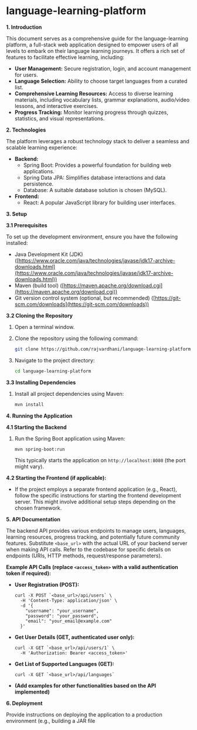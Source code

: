 # language-learning-platform





**1. Introduction**

This document serves as a comprehensive guide for the language-learning platform, a full-stack web application designed to empower users of all levels to embark on their language learning journeys. It offers a rich set of features to facilitate effective learning, including:

* **User Management:** Secure registration, login, and account management for users.
* **Language Selection:** Ability to choose target languages from a curated list.
* **Comprehensive Learning Resources:** Access to diverse learning materials, including vocabulary lists, grammar explanations, audio/video lessons, and interactive exercises.
* **Progress Tracking:** Monitor learning progress through quizzes, statistics, and visual representations.

**2. Technologies**

The platform leverages a robust technology stack to deliver a seamless and scalable learning experience:

* **Backend:**
    * Spring Boot: Provides a powerful foundation for building web applications.
    * Spring Data JPA: Simplifies database interactions and data persistence.
    * Database: A suitable database solution is chosen (MySQL).
* **Frontend:**
    * React: A popular JavaScript library for building user interfaces.
  


**3. Setup**

**3.1 Prerequisites**

To set up the development environment, ensure you have the following installed:

* Java Development Kit (JDK) ([https://www.oracle.com/java/technologies/javase/jdk17-archive-downloads.html](https://www.oracle.com/java/technologies/javase/jdk17-archive-downloads.html))
* Maven (build tool) ([https://maven.apache.org/download.cgi](https://maven.apache.org/download.cgi))
* Git version control system (optional, but recommended) ([https://git-scm.com/downloads](https://git-scm.com/downloads))

**3.2 Cloning the Repository**

1. Open a terminal window.
2. Clone the repository using the following command:

   ```bash
   git clone https://github.com/rajvardhani/language-learning-platform.git
   ```

3. Navigate to the project directory:

   ```bash
   cd language-learning-platform
   ```

**3.3 Installing Dependencies**

1. Install all project dependencies using Maven:

   ```bash
   mvn install
   ```

**4. Running the Application**

**4.1 Starting the Backend**

1. Run the Spring Boot application using Maven:

   ```bash
   mvn spring-boot:run
   ```

   This typically starts the application on `http://localhost:8080` (the port might vary).

**4.2 Starting the Frontend (if applicable):**

* If the project employs a separate frontend application (e.g., React), follow the specific instructions for starting the frontend development server. This might involve additional setup steps depending on the chosen framework.

**5. API Documentation**



The backend API provides various endpoints to manage users, languages, learning resources, progress tracking, and potentially future community features. Substitute `<base_url>` with the actual URL of your backend server when making API calls. Refer to the codebase for specific details on endpoints (URIs, HTTP methods, request/response parameters).

**Example API Calls (replace `<access_token>` with a valid authentication token if required):**

* **User Registration (POST):**
   ```
   curl -X POST `<base_url>/api/users` \
     -H 'Content-Type: application/json' \
     -d '{
       "username": "your_username",
       "password": "your_password",
       "email": "your_email@example.com"
     }'
   ```
* **Get User Details (GET, authenticated user only):**
   ```
   curl -X GET `<base_url>/api/users/1` \
     -H 'Authorization: Bearer <access_token>'
   ```
* **Get List of Supported Languages (GET):**
   ```
   curl -X GET `<base_url>/api/languages`
   ```
* **(Add examples for other functionalities based on the API implemented)**

**6. Deployment**

Provide instructions on deploying the application to a production environment (e.g., building a JAR file

